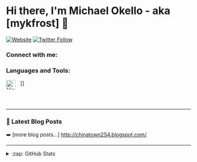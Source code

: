 # Hi there, I'm Michael Okello - aka [mykfrost] 👋 


[![Website](https://img.shields.io/website?label=mykfrost.com&style=for-the-badge&url=https%3A%2F%2Fmykfrost.com)](http://chinatown254.blogspot.com/)
[![Twitter Follow](https://img.shields.io/twitter/follow/mykfrost?color=1DA1F2&logo=twitter&style=for-the-badge)](https://twitter.com/intent/follow?original_referer=https%3A%2F%2Fgithub.com%2Fmykfrost&screen_name=mykfrost)






### Connect with me:



### Languages and Tools:

[<img align="left" alt="Visual Studio Code" width="26px" src="https://cdn.jsdelivr.net/gh/devicons/devicon/icons/vscode/vscode-original.svg" style="padding-right:10px;" />]

<br />
<br />

---


### 📕 Latest Blog Posts

<!-- BLOG-POST-LIST:START -->

<!-- BLOG-POST-LIST:END -->

➡️ [more blog posts...] http://chinatown254.blogspot.com/

---



<details>
  <summary>:zap: GitHub Stats</summary>

  <img align="left" alt="Mike Frost's GitHub Stats" src="https://github-readme-stats.vercel.app/api?username=mykfrost&show_icons=true&hide_border=false&title_color=ff652f&icon_color=FFE400&bg_color=09131B&text_color=ffffff&border_color=0c1a25" />

</details>

[website]: http://chinatown254.blogspot.com/
[twitter]: https://twitter.com/mykfrost
[youtube]: https://youtube.com/mykfrost
[instagram]: https://instagram.com/mykfrost
[linkedin]: https://linkedin.com/in/mykfrost

